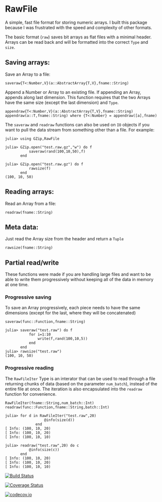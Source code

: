 # RawFile

A simple, fast file format for storing numeric arrays. I built this package because I was frustrated with the speed and complexity of other formats.

The basic format (`raw`) saves bit arrays as flat files with a minimal header. Arrays can be read back and will be formatted into the correct `Type` and `size`.

## Saving arrays:

Save an Array to a file:

    saveraw{T<:Number,V}(a::AbstractArray{T,V},fname::String)

Append a Number or Array to an existing file. If appending an Array, appends along last dimension. This function requires that the two Arrays have the same size (except the last dimension) and `Type`.

    appendraw{T<:Number,V}(a::AbstractArray{T,V},fname::String)
    appendraw(a::T,fname::String) where {T<:Number} = appendraw([a],fname)

The `saveraw` and `readraw` functions can also be used on `IO` objects if you want to pull the data stream
from something other than a file. For example:

```julia-repl
julia> using GZip,RawFile

julia> GZip.open("test.raw.gz","w") do f
           saveraw(rand(100,10,50),f)
       end

julia> GZip.open("test.raw.gz") do f
           rawsize(f)
       end
(100, 10, 50)
```

## Reading arrays:

Read an Array from a file:

    readraw(fname::String)

## Meta data:

Just read the Array size from the header and return a `Tuple`

    rawsize(fname::String)

## Partial read/write

These functions were made if you are handling large files and want to be able to write them progressively without keeping all of the data in memory at one time.

### Progressive saving

To save an Array progressively, each piece needs to have the same dimensions (except for the last, where they will be concatenated)

    saveraw(func::Function,fname::String)

```julia-repl
julia> saveraw("test.raw") do f
           for i=1:10
               write(f,rand(100,10,5))
           end
       end
julia> rawsize("test.raw")
(100, 10, 50)
```

### Progressive reading

The `RawFileIter` Type is an interator that can be used to read through a file returning chunks of data (based on the parameter `num_batch`), instead of the entire file at once. The iteration is also encapsulated into the `readraw` function for convenience.

    RawFileIter(fname::String,num_batch::Int)
    readraw(func::Function,fname::String,batch::Int)

```julia-repl
julia> for d in RawFileIter("test.raw",20)
                  @info(size(d))
              end
[ Info: (100, 10, 20)
[ Info: (100, 10, 20)
[ Info: (100, 10, 10)
```

```julia-repl
julia> readraw("test.raw",20) do c
           @info(size(c))
       end
[ Info: (100, 10, 20)
[ Info: (100, 10, 20)
[ Info: (100, 10, 10)
```

[![Build Status](https://travis-ci.org/azraq27/RawFile.jl.svg?branch=master)](https://travis-ci.org/azraq27/RawFile.jl)

[![Coverage Status](https://coveralls.io/repos/azraq27/RawFile.jl/badge.svg?branch=master&service=github)](https://coveralls.io/github/azraq27/RawFile.jl?branch=master)

[![codecov.io](http://codecov.io/github/azraq27/RawFile.jl/coverage.svg?branch=master)](http://codecov.io/github/azraq27/RawFile.jl?branch=master)
